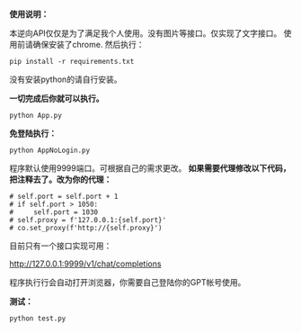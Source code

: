 **使用说明：**



本逆向API仅仅是为了满足我个人使用。没有图片等接口。仅实现了文字接口。
使用前请确保安装了chrome.
然后执行：

    pip install -r requirements.txt
没有安装python的请自行安装。

**一切完成后你就可以执行。**

    python App.py
**免登陆执行：**

    python AppNoLogin.py

程序默认使用9999端口。可根据自己的需求更改。
**如果需要代理修改以下代码，把注释去了。改为你的代理：**

    # self.port = self.port + 1
    # if self.port > 1050:
    #     self.port = 1030
    # self.proxy = f'127.0.0.1:{self.port}'
    # co.set_proxy(f'http://{self.proxy}')

目前只有一个接口实现可用：

http://127.0.0.1:9999/v1/chat/completions


程序执行行会自动打开浏览器，你需要自己登陆你的GPT帐号使用。



  **测试：**

    python test.py
